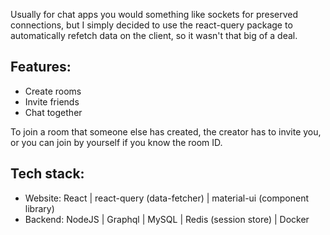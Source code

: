 Usually for chat apps you would something like sockets for preserved connections, but I simply decided to use the react-query package to automatically refetch data on the client, so it wasn't that big of a deal.

## Features:

 - Create rooms
 - Invite friends
 - Chat together

To join a room that someone else has created, the creator has to invite you, or you can join by yourself if you know the room ID.

## Tech stack:

 - Website: React | react-query (data-fetcher) | material-ui (component library)
 - Backend: NodeJS | Graphql | MySQL | Redis (session store) | Docker
